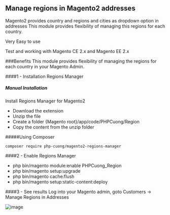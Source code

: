 ## Manage regions in Magento2 addresses
Magento2 provides country and regions and cities as dropdown option in addresses This module provides flexibility of managing this regions for each country.

Very Easy to use

Test and working with Magento CE 2.x and Magento EE 2.x

###Benefits
This module provides flexibility of managing the regions for each country in your Magento Admin.

####1 - Installation Regions Manager
##### Manual Installation
Install Regions Manager for Magento2
 * Download the extension
 * Unzip the file
 * Create a folder {Magento root}/app/code/PHPCuong/Region
 * Copy the content from the unzip folder


#####Using Composer

```
composer require php-cuong/magento2-regions-manager
```

####2 - Enable Regions Manager
 * php bin/magento module:enable PHPCuong_Region
 * php bin/magento setup:upgrade
 * php bin/magento cache:flush
 * php bin/magento setup:static-content:deploy

####3 - See results
Log into your Magento admin, goto Customers -> Manage Regions in Addresses

![image](https://raw.githubusercontent.com/php-cuong/magento2-regions-manager/master/regions-manager.png)
